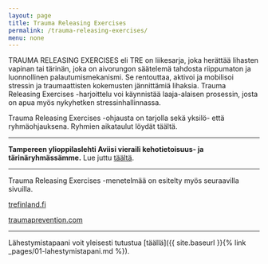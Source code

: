 ```yaml
---
layout: page
title: Trauma Releasing Exercises
permalink: /trauma-releasing-exercises/
menu: none
---
```


TRAUMA RELEASING EXERCISES eli TRE on liikesarja, joka herättää lihasten vapinan
tai tärinän, joka on aivorungon säätelemä tahdosta riippumaton ja luonnollinen
palautumismekanismi. Se rentouttaa, aktivoi ja mobilisoi stressin ja
traumaattisten kokemusten jännittämiä lihaksia. Trauma Releasing Exercises
-harjoittelu voi käynnistää laaja-alaisen prosessin, josta on apua myös
nykyhetken stressinhallinnassa.

Trauma Releasing Exercises -ohjausta on tarjolla sekä yksilö- että
ryhmäohjauksena. Ryhmien aikataulut löydät täältä.

---

**Tampereen ylioppilaslehti Aviisi vieraili kehotietoisuus- ja
tärinäryhmässämme.** Lue
juttu
[täältä](http://www.aviisi.fi/2014/12/varma-nainen-vapisee-tosimies-tutisee/).

---

Trauma Releasing Exercises -menetelmää on esitelty myös seuraavilla sivuilla.

[trefinland.fi](http://www.trefinland.fi/)

[traumaprevention.com](http://traumaprevention.com/)

---

Lähestymistapaani voit yleisesti
tutustua [täällä]({{ site.baseurl }}{% link _pages/01-lahestymistapani.md %}).
